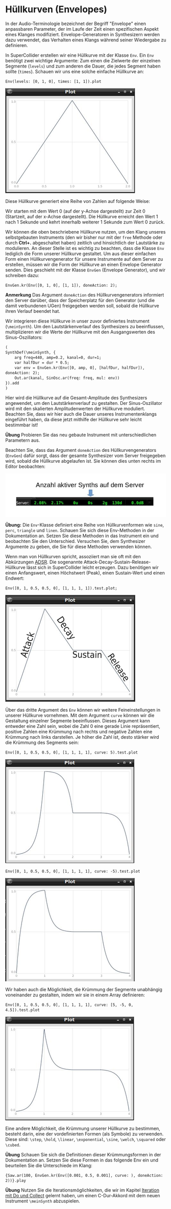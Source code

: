 # Hüllkurven (Envelopes)

In der Audio-Terminologie bezeichnet der Begriff "Envelope" einen anpassbaren Parameter, der im Laufe der Zeit einen spezifischen Aspekt eines Klanges modifiziert. Envelope-Generatoren in Synthesizern werden dazu verwendet, das Verhalten eines Klangs während seiner Wiedergabe zu definieren.

In SuperCollider erstellen wir eine Hüllkurve mit der Klasse `Env`. Ein `Env` benötigt zwei wichtige Argumente: Zum einen die Zielwerte der einzelnen Segmente (`levels`) und zum anderen die Dauer, die jedes Segment haben sollte (`times`). Schauen wir uns eine solche einfache Hüllkurve an:

```
Env(levels: [0, 1, 0], times: [1, 1]).plot
```
![](./pix/env-einfach.jpg)

Diese Hüllkurve generiert eine Reihe von Zahlen auf folgende Weise:

Wir starten mit dem Wert 0 (auf der y-Achse dargestellt) zur Zeit 0 (Startzeit, auf der x-Achse dargestellt). Die Hüllkurve erreicht den Wert 1 nach 1 Sekunde und kehrt innerhalb weiterer 1 Sekunde zum Wert 0 zurück.

Wir können die oben beschriebene Hüllkurve nutzen, um den Klang unseres selbstgebauten Instruments (den wir bisher nur mit der `free` Methode oder durch **Ctrl+.** abgeschaltet haben) zeitlich und hinsichtlich der Lautstärke zu modulieren. An dieser Stelle ist es wichtig zu beachten, dass die Klasse `Env` lediglich die Form unserer Hüllkurve gestaltet. Um aus dieser einfachen Form einen Hüllkurvengenerator für unsere Instrumente auf dem Server zu erstellen, müssen wir die Form der Hüllkurve an einen Envelope Generator senden. Dies geschieht mit der Klasse `EnvGen` (Envelope Generator), und wir schreiben dazu:
```
EnvGen.kr(Env([0, 1, 0], [1, 1]), doneAction: 2);
```
__Anmerkung__ Das Argument `doneAction` des Hüllkurvengenerators informiert den Server darüber, dass der Speicherplatz für den Generator (und die damit verbundenen UGen) freigegeben werden soll, sobald die Hüllkurve ihren Verlauf beendet hat.

Wir integrieren diese Hüllkurve in unser zuvor definiertes Instrument (`\meinSynth`). Um den Lautstärkenverlauf des Synthesizers zu beeinflussen, multiplizieren wir die Werte der Hüllkurve mit den Ausgangswerten des Sinus-Oszillators:
```
(
SynthDef(\meinSynth, {
    arg freq=440, amp=0.2, kanal=0, dur=1;
	var halfDur = dur * 0.5;
	var env = EnvGen.kr(Env([0, amp, 0], [halfDur, halfDur]), doneAction: 2);
    Out.ar(kanal, SinOsc.ar(freq: freq, mul: env))
}).add
)
```
Hier wird die Hüllkurve auf die Gesamt-Amplitude des Synthesizers angewendet, um den Lautstärkenverlauf zu gestalten. Der Sinus-Oszillator wird mit den skalierten Amplitudenwerten der Hüllkurve moduliert. Beachten Sie, dass wir hier auch die Dauer unseres Instrumentenklangs eingeführt haben, da diese jetzt mithilfe der Hüllkurve sehr leicht bestimmbar ist!

**Übung** Probieren Sie das neu gebaute Instrument mit unterschiedlichen Parametern aus.

Beachten Sie, dass das Argument `doneAction` des Hüllkurvengenerators (`EnvGen`) dafür sorgt, dass der gesamte Synthesizer vom Server freigegeben wird, sobald die Hüllkurve abgelaufen ist. Sie können dies unten rechts im Editor beobachten:

![](./pix/server-leiste0.jpg)


**Übung:** Die `Env`-Klasse definiert eine Reihe von Hüllkurvenformen wie `sine`, `perc`, `triangle` und `linen`. Schauen Sie sich diese Env-Methoden in der Dokumentation an. Setzen Sie diese Methoden in das Instrument ein und beobachten Sie den Unterschied. Versuchen Sie, dem Synthesizer Argumente zu geben, die Sie für diese Methoden verwenden können.

Wenn man von Hüllkurven spricht, assoziiert man sie oft mit den Abkürzungen [ADSR](https://de.wikipedia.org/wiki/ADSR). Die sogenannte Attack-Decay-Sustain-Release-Hüllkurve lässt sich in SuperCollider leicht erzeugen. Dazu benötigen wir einen Anfangswert, einen Höchstwert (Peak), einen Sustain-Wert und einen Endwert:
```
Env([0, 1, 0.5, 0.5, 0], [1, 1, 1, 1]).test.plot;
```
![](./pix/plot2.png)

Über das dritte Argument des `Env` können wir weitere Feineinstellungen in unserer Hüllkurve vornehmen. Mit dem Argument `curve` können wir die Gestaltung einzelner Segmente beeinflussen. Dieses Argument kann entweder eine Zahl sein, wobei die Zahl 0 eine gerade Linie repräsentiert, positive Zahlen eine Krümmung nach rechts und negative Zahlen eine Krümmung nach links darstellen. Je höher die Zahl ist, desto stärker wird die Krümmung des Segments sein:
```
Env([0, 1, 0.5, 0.5, 0], [1, 1, 1, 1], curve: 5).test.plot
```
![](./pix/plot3.jpg)

```
Env([0, 1, 0.5, 0.5, 0], [1, 1, 1, 1], curve: -5).test.plot
```
![](./pix/plot4.jpg)

Wir haben auch die Möglichkeit, die Krümmung der Segmente unabhängig voneinander zu gestalten, indem wir sie in einem Array definieren:
```
Env([0, 1, 0.5, 0.5, 0], [1, 1, 1, 1], curve: [5, -5, 0, 4.5]).test.plot
```
![](./pix/plot5.jpg)

Eine andere Möglichkeit, die Krümmung unserer Hüllkurve zu bestimmen, besteht darin, eine der vordefinierten Formen (als Symbole) zu verwenden. Diese sind: `\step`, `\hold`, `\linear`, `\exponential`, `\sine`, `\welch`, `\squared` oder `\cubed`.

**Übung** Schauen Sie sich die Definitionen dieser Krümmungsformen in der Dokumentation an. Setzen Sie diese Formen in das folgende Env ein und beurteilen Sie die Unterschiede im Klang:
```
{Saw.ar(100, EnvGen.kr(Env([0.001, 0.5, 0.001], curve: ), doneAction: 2))}.play
```

**Übung** Nutzen Sie die Iterationsmöglichkeiten, die wir im Kapitel [Iteration mit Do und Collect](https://teymuri.github.io/musikelektronik/lang/#iterieren-mit-do-und-collect) gelernt haben, um einen C-Dur-Akkord mit dem neuen Instrument `\meinSynth` abzuspielen.

